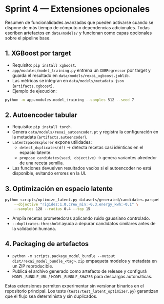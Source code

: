 # Sprint 4 — Extensiones opcionales

Resumen de funcionalidades avanzadas que pueden activarse cuando se dispone de
más tiempo de cómputo o dependencias adicionales. Todas escriben artefactos en
`data/models/` y funcionan como capas opcionales sobre el pipeline base.

## 1. XGBoost por target

- Requisito: `pip install xgboost`.
- `app/modules/model_training.py` entrena un `XGBRegressor` por target y guarda el
  resultado en `data/models/rexai_xgboost.joblib`.
- Las métricas se integran en `data/models/metadata.json` (`artifacts.xgboost`).
- Ejemplo de ejecución:

```bash
python -m app.modules.model_training --samples 512 --seed 7
```

## 2. Autoencoder tabular

- Requisito: `pip install torch`.
- Genera `data/models/rexai_autoencoder.pt` y registra la configuración en la
  metadata (`artifacts.autoencoder`).
- `LatentSpaceExplorer` expone utilidades:
  - `detect_duplicates(df)` → detecta recetas casi idénticas en el espacio latente.
  - `propose_candidates(seed, objective)` → genera variantes alrededor de una
    receta semilla.
- Las funciones devuelven resultados vacíos si el autoencoder no está disponible,
  evitando errores en la UI.

## 3. Optimización en espacio latente

```bash
python scripts/optimize_latent.py datasets/generated/candidates.parquet \
    --objective "rigidez:1.0,crew_min:-0.3,energy_kwh:-0.1" \
    --samples 128 --radius 0.4 --top 15
```

- Amplía recetas prometedoras aplicando ruido gaussiano controlado.
- `--duplicates-threshold` ayuda a depurar candidatos similares antes de la
  validación humana.

## 4. Packaging de artefactos

- `python -m scripts.package_model_bundle --output dist/rexai_model_bundle_<tag>.zip`
  empaqueta modelos y metadata en un ZIP reproducible.
- Publicá el archivo generado como artefacto de release y configurá
  `MODEL_BUNDLE_URL` / `MODEL_BUNDLE_SHA256` para descargas automáticas.

Estas extensiones permiten experimentar sin versionar binarios en el repositorio
principal. Los tests (`tests/test_latent_optimizer.py`) garantizan que el flujo
sea determinista y sin duplicados.

